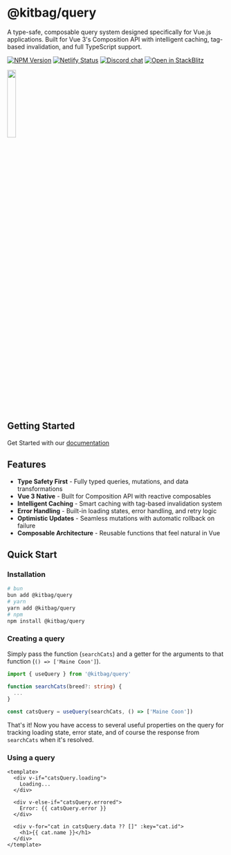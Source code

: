 # @kitbag/query

A type-safe, composable query system designed specifically for Vue.js applications. Built for Vue 3's Composition API with intelligent caching, tag-based invalidation, and full TypeScript support.

[![NPM Version][npm-badge]][npm-url]
[![Netlify Status][netlify-badge]][netlify-url]
[![Discord chat][discord-badge]][discord-url]
[![Open in StackBlitz][stackblitz-badge]][stackblitz-url]

<img src="https://kitbag.dev/kitbag-logo.svg" width="20%" />

## Getting Started

Get Started with our [documentation](https://kitbag-query.netlify.app/)

## Features

- **Type Safety First** - Fully typed queries, mutations, and data transformations
- **Vue 3 Native** - Built for Composition API with reactive composables
- **Intelligent Caching** - Smart caching with tag-based invalidation system
- **Error Handling** - Built-in loading states, error handling, and retry logic
- **Optimistic Updates** - Seamless mutations with automatic rollback on failure
- **Composable Architecture** - Reusable functions that feel natural in Vue

## Quick Start

### Installation

```bash
# bun
bun add @kitbag/query
# yarn
yarn add @kitbag/query
# npm
npm install @kitbag/query
```

### Creating a query

Simply pass the function (`searchCats`) and a getter for the arguments to that function (`() => ['Maine Coon']`).

```ts
import { useQuery } from '@kitbag/query'

function searchCats(breed?: string) {
  ...
}

const catsQuery = useQuery(searchCats, () => ['Maine Coon'])
```

That's it! Now you have access to several useful properties on the query for tracking loading state, error state, and of course the response from `searchCats` when it's resolved.

### Using a query

```vue
<template>
  <div v-if="catsQuery.loading">
    Loading...
  </div>
  
  <div v-else-if="catsQuery.errored">
    Error: {{ catsQuery.error }}
  </div>
  
  <div v-for="cat in catsQuery.data ?? []" :key="cat.id">
    <h1>{{ cat.name }}</h1>
  </div>
</template>
```

[npm-badge]: https://img.shields.io/npm/v/@kitbag/query.svg
[npm-url]: https://www.npmjs.org/package/@kitbag/query
[netlify-badge]: https://api.netlify.com/api/v1/badges/c12f79b8-49f9-4529-bc23-f8ffca8919a3/deploy-status
[netlify-url]: https://app.netlify.com/sites/kitbag-query/deploys
[stackblitz-badge]: https://developer.stackblitz.com/img/open_in_stackblitz_small.svg
[stackblitz-url]: https://stackblitz.com/~/github.com/kitbagjs/query-preview
[discord-badge]: https://img.shields.io/discord/1079625926024900739?logo=discord&label=Discord
[discord-url]: https://discord.gg/zw7dpcc5HV